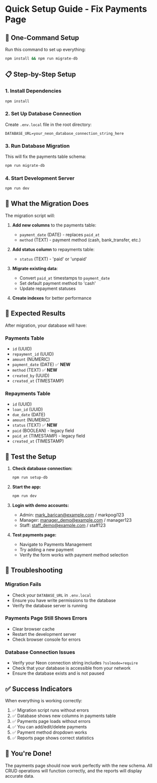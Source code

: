 # Quick Setup Guide - Fix Payments Page

## 🚀 One-Command Setup

Run this command to set up everything:

```bash
npm install && npm run migrate-db
```

## 📋 Step-by-Step Setup

### 1. Install Dependencies
```bash
npm install
```

### 2. Set Up Database Connection
Create `.env.local` file in the root directory:
```
DATABASE_URL=your_neon_database_connection_string_here
```

### 3. Run Database Migration
This will fix the payments table schema:
```bash
npm run migrate-db
```

### 4. Start Development Server
```bash
npm run dev
```

## 🔧 What the Migration Does

The migration script will:

1. **Add new columns** to the payments table:
   - `payment_date` (DATE) - replaces `paid_at`
   - `method` (TEXT) - payment method (cash, bank_transfer, etc.)

2. **Add status column** to repayments table:
   - `status` (TEXT) - 'paid' or 'unpaid'

3. **Migrate existing data**:
   - Convert `paid_at` timestamps to `payment_date`
   - Set default payment method to 'cash'
   - Update repayment statuses

4. **Create indexes** for better performance

## 🎯 Expected Results

After migration, your database will have:

### Payments Table
- `id` (UUID)
- `repayment_id` (UUID)
- `amount` (NUMERIC)
- `payment_date` (DATE) ✅ **NEW**
- `method` (TEXT) ✅ **NEW**
- `created_by` (UUID)
- `created_at` (TIMESTAMP)

### Repayments Table
- `id` (UUID)
- `loan_id` (UUID)
- `due_date` (DATE)
- `amount` (NUMERIC)
- `status` (TEXT) ✅ **NEW**
- `paid` (BOOLEAN) - legacy field
- `paid_at` (TIMESTAMP) - legacy field
- `created_at` (TIMESTAMP)

## 🧪 Test the Setup

1. **Check database connection:**
   ```bash
   npm run setup-db
   ```

2. **Start the app:**
   ```bash
   npm run dev
   ```

3. **Login with demo accounts:**
   - Admin: mark_barican@example.com / markpogi123
   - Manager: manager_demo@example.com / manager123
   - Staff: staff_demo@example.com / staff123

4. **Test payments page:**
   - Navigate to Payments Management
   - Try adding a new payment
   - Verify the form works with payment method selection

## 🐛 Troubleshooting

### Migration Fails
- Check your `DATABASE_URL` in `.env.local`
- Ensure you have write permissions to the database
- Verify the database server is running

### Payments Page Still Shows Errors
- Clear browser cache
- Restart the development server
- Check browser console for errors

### Database Connection Issues
- Verify your Neon connection string includes `?sslmode=require`
- Check that your database is accessible from your network
- Ensure the database exists and is not paused

## ✅ Success Indicators

When everything is working correctly:

1. ✅ Migration script runs without errors
2. ✅ Database shows new columns in payments table
3. ✅ Payments page loads without errors
4. ✅ You can add/edit/delete payments
5. ✅ Payment method dropdown works
6. ✅ Reports page shows correct statistics

## 🎉 You're Done!

The payments page should now work perfectly with the new schema. All CRUD operations will function correctly, and the reports will display accurate data. 